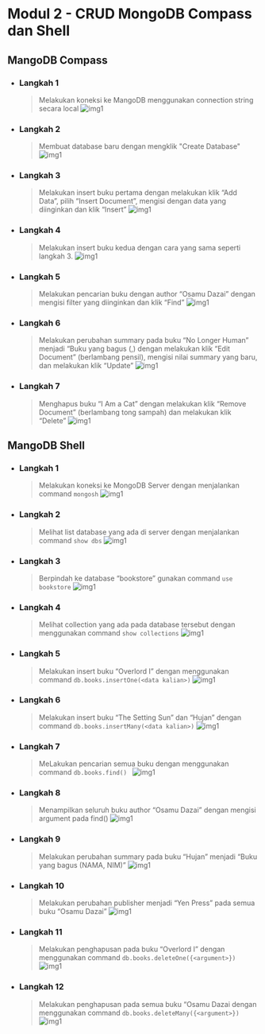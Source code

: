 # Modul 2 - CRUD MongoDB Compass dan Shell

## MangoDB Compass

- ### Langkah 1

  > Melakukan koneksi ke MangoDB menggunakan connection string secara local
  > ![img1](1.png)

- ### Langkah 2

  > Membuat database baru dengan mengklik "Create Database"
  > ![img1](2.png)

- ### Langkah 3

  > Melakukan insert buku pertama dengan melakukan klik “Add Data”, pilih “Insert Document”, mengisi dengan data yang diinginkan dan klik “Insert”
  > ![img1](3.png)

- ### Langkah 4

  > Melakukan insert buku kedua dengan cara yang sama seperti langkah 3.
  > ![img1](4.png)

- ### Langkah 5

  > Melakukan pencarian buku dengan author “Osamu Dazai” dengan mengisi filter yang diinginkan dan klik “Find”
  > ![img1](5.png)

- ### Langkah 6

  > Melakukan perubahan summary pada buku “No Longer Human” menjadi “Buku yang bagus (<NAMA>,<NIM>) dengan melakukan klik “Edit Document” (berlambang pensil), mengisi nilai summary yang baru, dan melakukan klik “Update”
  > ![img1](6.png)

- ### Langkah 7
  > Menghapus buku “I Am a Cat” dengan melakukan klik “Remove Document” (berlambang tong sampah) dan melakukan klik “Delete”
  > ![img1](8.png)

## MangoDB Shell

- ### Langkah 1

  > Melakukan koneksi ke MongoDB Server dengan menjalankan command `mongosh`
  > ![img1](9.png)

- ### Langkah 2

  > Melihat list database yang ada di server dengan menjalankan command `show dbs`
  > ![img1](10.png)

- ### Langkah 3

  > Berpindah ke database “bookstore” gunakan command `use bookstore`
  > ![img1](11.png)

- ### Langkah 4

  > Melihat collection yang ada pada database tersebut dengan menggunakan command `show collections`
  > ![img1](12.png)

- ### Langkah 5

  > Melakukan insert buku “Overlord I” dengan menggunakan command `db.books.insertOne(<data kalian>)`
  > ![img1](13.png)

- ### Langkah 6

  > Melakukan insert buku “The Setting Sun” dan “Hujan” dengan command `db.books.insertMany(<data kalian>)`
  > ![img1](14.png)

- ### Langkah 7

  > MeLakukan pencarian semua buku dengan menggunakan command `db.books.find() `
  > ![img1](15.png)

- ### Langkah 8

  > Menampilkan seluruh buku author “Osamu Dazai” dengan mengisi argument pada find()
  > ![img1](16.png)

- ### Langkah 9

  > Melakukan perubahan summary pada buku “Hujan” menjadi “Buku yang bagus (NAMA, NIM)”
  > ![img1](17.png)

- ### Langkah 10

  > Melakukan perubahan publisher menjadi “Yen Press” pada semua buku “Osamu Dazai”
  > ![img1](19.png)

- ### Langkah 11

  > Melakukan penghapusan pada buku “Overlord I” dengan menggunakan command `db.books.deleteOne({<argument>})`
  > ![img1](20.png)

- ### Langkah 12
  > Melakukan penghapusan pada semua buku “Osamu Dazai dengan menggunakan command `db.books.deleteMany({<argument>})`
  > ![img1](21.png)
